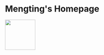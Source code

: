 # Mengting's Homepage
<a href="URL_REDIRECT" target="blank"><img align="center" src="URL_TO_YOUR_IMAGE" height="100" /></a>

